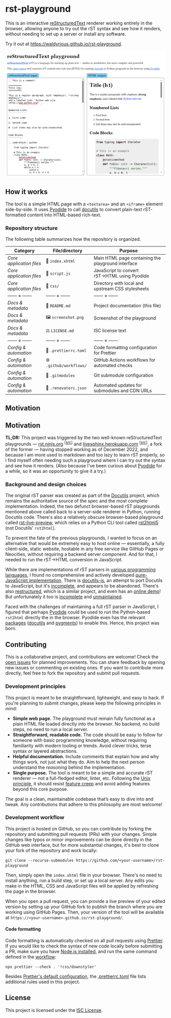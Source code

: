 # rst-playground

This is an interactive [reStructuredText](https://docutils.sourceforge.io/rst.html) renderer
working entirely in the browser, allowing anyone to try out the rST syntax and see how it renders,
without needing to set up a server or install any software.

Try it out at <https://waldyrious.github.io/rst-playground>.

![Screenshot of rst-playground](screenshot.png)

## How it works

The tool is a simple HTML page with a `<textarea>` and an `<iframe>` element side-by-side.
It uses [Pyodide](https://pyodide.org) to call [docutils](https://docutils.sourceforge.io)
to convert plain-text rST-formatted content into HTML-based rich-text.

### Repository structure

The following table summarizes how the repository is organized.

<!-- prettier-ignore -->
| Category                 | File/directory          | Purpose                                            |
| ------------------------ | ----------------------- | -------------------------------------------------- |
| _Core application files_ | 📄 `index.xhtml`        | Main HTML page containing the playground interface |
| _Core application files_ | 📜 `script.js`          | JavaScript to convert rST→HTML using Pyodide       |
| _Core application files_ | 🎨 `css/`               | Directory with local and upstream CSS stylesheets  |
| ─── ⋄ ───                | ─── ⋄ ───               | ─── ⋄ ───                                          |
| _Docs & metadata_        | 📖 `README.md`          | Project documentation (this file)                  |
| _Docs & metadata_        | 🖼️ `screenshot.png`     | Screenshot of the playground                       |
| _Docs & metadata_        | ⚖️ `LICENSE.md`         | ISC license text                                   |
| ─── ⋄ ───                | ─── ⋄ ───               | ─── ⋄ ───                                          |
| _Config & automation_    | 🧹 `.prettierrc.toml`   | Code formatting configuration for Prettier         |
| _Config & automation_    | ⚙️ `.github/workflows/` | GitHub Actions workflows for automated checks      |
| _Config & automation_    | 🔗 `.gitmodules`        | Git submodule configuration                        |
| _Config & automation_    | 🔄 `.renovaterc.json`   | Automated updates for submodules and CDN URLs      |

## Motivation

## Motivation

**TL;DR:** This project was triggered by the two well-known reStructuredText playgrounds
— [rst.ninjs.org](http://rst.ninjs.org)
<sup>[[src](https://github.com/anru/rsted)]</sup>
and [livesphinx.herokuapp.com](https://livesphinx.herokuapp.com/)
<sup>[[src](https://github.com/readthedocs/livesphinx)]</sup>,
a fork of the former —
having stopped working as of December 2022,
and because I am more used to markdown and too lazy to learn rST properly,
so I find myself often needing such a playground
where I can try out the syntax and see how it renders.
(Also because I've been curious about [Pyodide](https://pyodide.org) for a while,
so it was an opportunity to give it a try.)

### Background and design choices

The original rST parser was created as part of the
[Docutils](https://docutils.sourceforge.io) project,
which remains the authoritative source of the spec
and the most complete implementation.
Indeed, the two defunct browser-based rST playgrounds mentioned above
called back to a server-side renderer in Python, running Docutils code.
There's also a relatively obscure browser-based playground
called [rst-live-preview](https://github.com/frantic1048/rst-live-preview),
which relies on a Python CLI tool called
[rst2html5](https://github.com/marianoguerra/rst2html5/)
(not Docutils' `rst2html`).

To prevent the fate of the previous playgrounds,
I wanted to focus on an alternative that would be extremely easy to host online
— essentially, a fully client-side, static website,
hostable in any free service like GitHub Pages or Neocities,
without requiring a backend server component.
And for that, I needed to run the rST→HTML conversion in JavaScript.

While there are implementations of rST parsers in
[various programming languages](https://stackoverflow.com/q/2746692/266309),
I found no comprehensive and actively developed
[pure-JavaScript implementation](https://stackoverflow.com/q/16335197/266309).
There is [docutils-js](https://github.com/docutils-js/docutils-js),
an attempt to port Docutils to JavaScript,
but it's [incomplete](https://github.com/docutils-js/docutils-js#addendum),
and appears to be abandoned.
There's also [restructured](https://github.com/seikichi/restructured),
which is a similar project, and even has an
[online demo](https://seikichi.github.io/restructured/)!
But unfortunately it too is
[incomplete](https://github.com/seikichi/restructured/#progress)
and [unmaintained](https://github.com/seikichi/restructured/issues/15).

Faced with the challenges of maintaining a full rST parser in JavaScript,
I figured that perhaps [Pyodide](https://pyodide.org) could be used
to run the Python-based `rst2html` directly the in the browser.
Pyodide even has the relevant [packages](https://pyodide.org/en/0.19.1/usage/packages-in-pyodide.html)
([docutils](https://docutils.sourceforge.io) and [pygments](https://pygments.org))
to enable this. Hence, this project was born.

## Contributing

This is a collaborative project, and contributions are welcome!
Check the [open issues](https://github.com/waldyrious/rst-playground/issues) for planned improvements.
You can share feedback by opening new issues or commenting on existing ones.
If you want to contribute more directly, feel free to fork the repository and submit pull requests.

### Development principles

This project is meant to be straightforward, lightweight, and easy to hack.
If you're planning to submit changes, please keep the following principles in mind:

- **Simple web page.**
  The playground must remain fully functional as a plain HTML file loaded directly into the browser.
  No backend, no build steps, no need to run a local server.
- **Straightforward, readable code.**
  The code should be easy to follow for someone with basic programming knowledge,
  without requiring familiarity with modern tooling or trends.
  Avoid clever tricks, terse syntax or layered abstractions.
- **Helpful documentation.**
  Include comments that explain how and why things work, not just what they do.
  Aim to help the next person understand the _reasoning_ behind the implementation.
- **Single purpose.**
  The tool is meant to be a simple and accurate rST renderer — not a full-fledged editor, linter, etc.
  Following the [Unix principle](https://en.wikipedia.org/wiki/Unix_philosophy#Do_One_Thing_and_Do_It_Well),
  it should resist [feature creep](https://en.wikipedia.org/wiki/Feature_creep)
  and avoid adding features beyond this core purpose.

The goal is a clean, maintainable codebase that’s easy to dive into and tweak.
Any contributions that adhere to this philosophy are most welcome!

### Development workflow

This project is hosted on GitHub, so you can contribute by forking the repository
and submitting pull requests (PRs) with your changes.
Simple changes like typos or minor improvements can be done directly in the GitHub web interface,
but for more substantial changes, it's best to clone your fork of the repository and work locally:

```shell
git clone --recurse-submodules https://github.com/<your-username>/rst-playground
```

Then, simply open the `index.xhtml` file in your browser.
There's no need to install anything, run a build step, or set up a local server.
Any edits you make in the HTML, CSS and JavaScript files will be applied by refreshing the page in the browser.

When you open a pull request, you can provide a live preview of your edited version
by setting up your GitHub fork to publish the branch where you are working using GitHub Pages.
Then, your version of the tool will be available at `https://<your-username>.github.io/rst-playground/`.

#### Code formatting

Code formatting is automatically checked on all pull requests using [Prettier](https://prettier.io/).
If you would like to check the syntax of new code locally before submitting a PR,
make sure you have [Node.js installed](https://nodejs.org/en/download),
and run the same command defined in the [workflow](.github/workflows/format-check.yml):

```shell
npx prettier --check . '!css/downstyler'
```

Besides [Prettier's default configuration](https://prettier.io/docs/options),
the [.prettierrc.toml](.prettierrc.toml) file lists additional rules used in this project.

## License

This project is licensed under the [ISC License](LICENSE.md).
